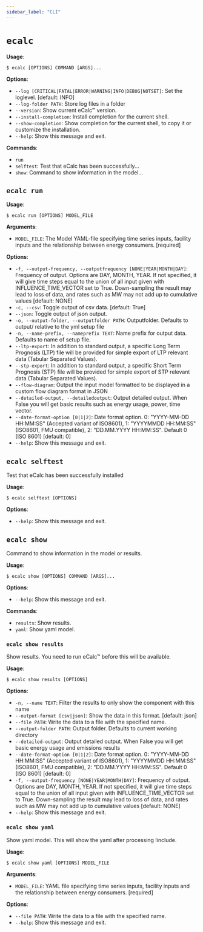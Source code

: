 ```yaml
---
sidebar_label: "CLI"
---
```


# `ecalc`

**Usage**:

```console
$ ecalc [OPTIONS] COMMAND [ARGS]...
```

**Options**:

* `--log [CRITICAL|FATAL|ERROR|WARNING|INFO|DEBUG|NOTSET]`: Set the loglevel.  [default: INFO]
* `--log-folder PATH`: Store log files in a folder
* `--version`: Show current eCalc™ version.
* `--install-completion`: Install completion for the current shell.
* `--show-completion`: Show completion for the current shell, to copy it or customize the installation.
* `--help`: Show this message and exit.

**Commands**:

* `run`
* `selftest`: Test that eCalc has been successfully...
* `show`: Command to show information in the model...

## `ecalc run`

**Usage**:

```console
$ ecalc run [OPTIONS] MODEL_FILE
```

**Arguments**:

* `MODEL_FILE`: The Model YAML-file specifying time series inputs, facility inputs and the relationship between energy consumers.  [required]

**Options**:

* `-f, --output-frequency, --outputfrequency [NONE|YEAR|MONTH|DAY]`: Frequency of output. Options are DAY, MONTH, YEAR. If not specified, it will give time steps equal to the union of all input given with INFLUENCE_TIME_VECTOR set to True. Down-sampling the result may lead to loss of data, and rates such as MW may not add up to cumulative values  [default: NONE]
* `-c, --csv`: Toggle output of csv data.  [default: True]
* `--json`: Toggle output of json output.
* `-o, --output-folder, --outputfolder PATH`: Outputfolder. Defaults to output/ relative to the yml setup file
* `-n, --name-prefix, --nameprefix TEXT`: Name prefix for output data. Defaults to name of setup file.
* `--ltp-export`: In addition to standard output, a specific Long Term Prognosis (LTP) file will be provided for simple export of LTP relevant data (Tabular Separated Values).
* `--stp-export`: In addition to standard output, a specific Short Term Prognosis (STP) file will be provided for simple export of STP relevant data (Tabular Separated Values).
* `--flow-diagram`: Output the input model formatted to be displayed in a custom flow diagram format in JSON
* `--detailed-output, --detailedoutput`: Output detailed output. When False you will get basic results such as energy usage, power, time vector.
* `--date-format-option [0|1|2]`: Date format option. 0: "YYYY-MM-DD HH:MM:SS" (Accepted variant of ISO8601), 1: "YYYYMMDD HH:MM:SS" (ISO8601, FMU compatible), 2: "DD.MM.YYYY HH:MM:SS". Default 0 (ISO 8601)  [default: 0]
* `--help`: Show this message and exit.

## `ecalc selftest`

Test that eCalc has been successfully installed

**Usage**:

```console
$ ecalc selftest [OPTIONS]
```

**Options**:

* `--help`: Show this message and exit.

## `ecalc show`

Command to show information in the model or results.

**Usage**:

```console
$ ecalc show [OPTIONS] COMMAND [ARGS]...
```

**Options**:

* `--help`: Show this message and exit.

**Commands**:

* `results`: Show results.
* `yaml`: Show yaml model.

### `ecalc show results`

Show results. You need to run eCalc™ before this will be available.

**Usage**:

```console
$ ecalc show results [OPTIONS]
```

**Options**:

* `-n, --name TEXT`: Filter the results to only show the component with this name
* `--output-format [csv|json]`: Show the data in this format.  [default: json]
* `--file PATH`: Write the data to a file with the specified name.
* `--output-folder PATH`: Output folder. Defaults to current working directory
* `--detailed-output`: Output detailed output. When False you will get basic energy usage and emissions results
* `--date-format-option [0|1|2]`: Date format option. 0: "YYYY-MM-DD HH:MM:SS" (Accepted variant of ISO8601), 1: "YYYYMMDD HH:MM:SS" (ISO8601, FMU compatible), 2: "DD.MM.YYYY HH:MM:SS". Default 0 (ISO 8601)  [default: 0]
* `-f, --output-frequency [NONE|YEAR|MONTH|DAY]`: Frequency of output. Options are DAY, MONTH, YEAR. If not specified, it will give time steps equal to the union of all input given with INFLUENCE_TIME_VECTOR set to True. Down-sampling the result may lead to loss of data, and rates such as MW may not add up to cumulative values  [default: NONE]
* `--help`: Show this message and exit.

### `ecalc show yaml`

Show yaml model. This will show the yaml after processing !include.

**Usage**:

```console
$ ecalc show yaml [OPTIONS] MODEL_FILE
```

**Arguments**:

* `MODEL_FILE`: YAML file specifying time series inputs, facility inputs and the relationship between energy consumers.  [required]

**Options**:

* `--file PATH`: Write the data to a file with the specified name.
* `--help`: Show this message and exit.

